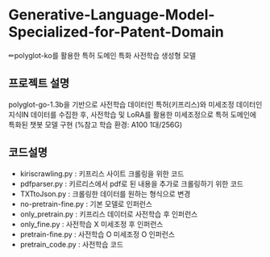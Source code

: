 # Generative-Language-Model-Specialized-for-Patent-Domain
✏polyglot-ko를 활용한 특허 도메인 특화 사전학습 생성형 모델

## 프로젝트 설명
polyglot-go-1.3b을 기반으로 사전학습 데이터인 특허(키프리스)와 미세조정 데이터인 지식IN 데이터를 수집한 후, 사전학습 및 LoRA를 활용한 미세조정으로 특허 도메인에 특화된 챗봇 모델 구현
(%참고 학습 환경: A100 1대/256G)

## 코드설명
- kiriscrawling.py : 키프리스 사이트 크롤링을 위한 코드
- pdfparser.py : 키르리스에서 pdf로 된 내용을 추가로 크롤링하기 위한 코드
- TXTtoJson.py : 크롤링한 데이터를 원하는 형식으로 변경
- no-pretrain-fine.py : 기본 모델로 인퍼런스
- only_pretrain.py : 키프리스 데이터로 사전학습 후 인퍼런스
- only_fine.py : 사전학습 X 미세조정 후 인퍼런스
- pretrain-fine.py : 사전학습 O 미세조정 O 인퍼런스
- pretrain_code.py : 사전학습 코드
